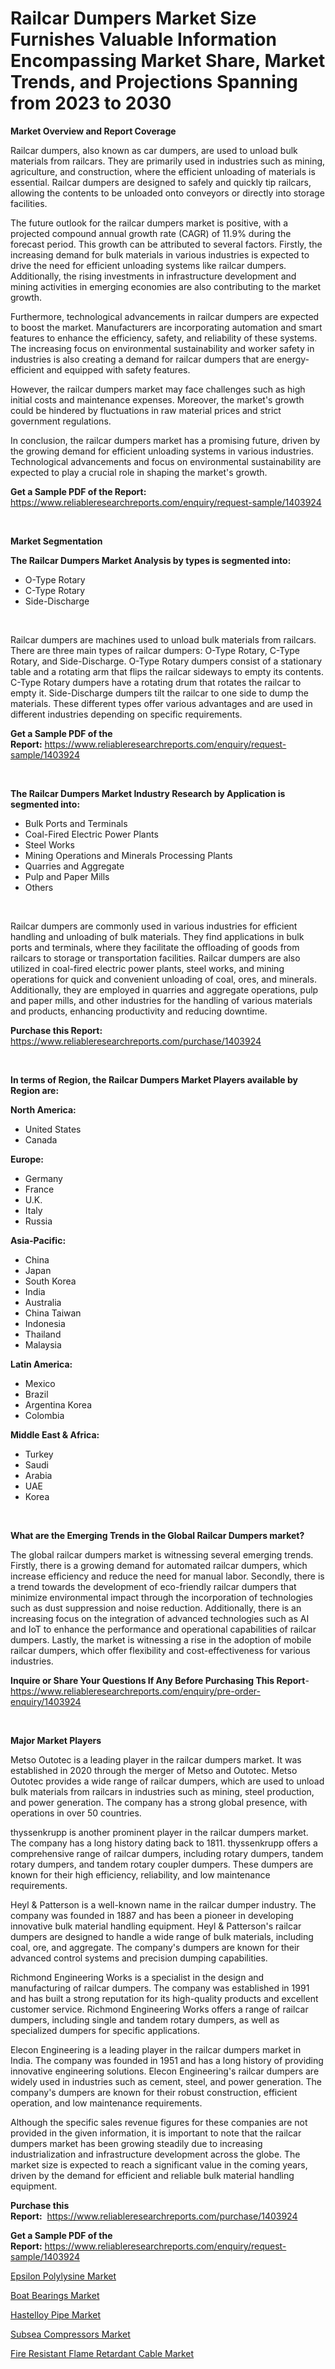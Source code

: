 <p><h1>Railcar Dumpers Market Size Furnishes Valuable Information Encompassing Market Share, Market Trends, and Projections Spanning from 2023 to 2030</h1></p><p><strong>Market Overview and Report Coverage</strong></p>
<p><p>Railcar dumpers, also known as car dumpers, are used to unload bulk materials from railcars. They are primarily used in industries such as mining, agriculture, and construction, where the efficient unloading of materials is essential. Railcar dumpers are designed to safely and quickly tip railcars, allowing the contents to be unloaded onto conveyors or directly into storage facilities.</p><p>The future outlook for the railcar dumpers market is positive, with a projected compound annual growth rate (CAGR) of 11.9% during the forecast period. This growth can be attributed to several factors. Firstly, the increasing demand for bulk materials in various industries is expected to drive the need for efficient unloading systems like railcar dumpers. Additionally, the rising investments in infrastructure development and mining activities in emerging economies are also contributing to the market growth.</p><p>Furthermore, technological advancements in railcar dumpers are expected to boost the market. Manufacturers are incorporating automation and smart features to enhance the efficiency, safety, and reliability of these systems. The increasing focus on environmental sustainability and worker safety in industries is also creating a demand for railcar dumpers that are energy-efficient and equipped with safety features.</p><p>However, the railcar dumpers market may face challenges such as high initial costs and maintenance expenses. Moreover, the market's growth could be hindered by fluctuations in raw material prices and strict government regulations.</p><p>In conclusion, the railcar dumpers market has a promising future, driven by the growing demand for efficient unloading systems in various industries. Technological advancements and focus on environmental sustainability are expected to play a crucial role in shaping the market's growth.</p></p>
<p><strong>Get a Sample PDF of the Report:</strong> <a href="https://www.reliableresearchreports.com/enquiry/request-sample/1403924">https://www.reliableresearchreports.com/enquiry/request-sample/1403924</a></p>
<p>&nbsp;</p>
<p><strong>Market Segmentation</strong></p>
<p><strong>The Railcar Dumpers Market Analysis by types is segmented into:</strong></p>
<p><ul><li>O-Type Rotary</li><li>C-Type Rotary</li><li>Side-Discharge</li></ul></p>
<p>&nbsp;</p>
<p><p>Railcar dumpers are machines used to unload bulk materials from railcars. There are three main types of railcar dumpers: O-Type Rotary, C-Type Rotary, and Side-Discharge. O-Type Rotary dumpers consist of a stationary table and a rotating arm that flips the railcar sideways to empty its contents. C-Type Rotary dumpers have a rotating drum that rotates the railcar to empty it. Side-Discharge dumpers tilt the railcar to one side to dump the materials. These different types offer various advantages and are used in different industries depending on specific requirements.</p></p>
<p><strong>Get a Sample PDF of the Report:</strong>&nbsp;<a href="https://www.reliableresearchreports.com/enquiry/request-sample/1403924">https://www.reliableresearchreports.com/enquiry/request-sample/1403924</a></p>
<p>&nbsp;</p>
<p><strong>The Railcar Dumpers Market Industry Research by Application is segmented into:</strong></p>
<p><ul><li>Bulk Ports and Terminals</li><li>Coal-Fired Electric Power Plants</li><li>Steel Works</li><li>Mining Operations and Minerals Processing Plants</li><li>Quarries and Aggregate</li><li>Pulp and Paper Mills</li><li>Others</li></ul></p>
<p>&nbsp;</p>
<p><p>Railcar dumpers are commonly used in various industries for efficient handling and unloading of bulk materials. They find applications in bulk ports and terminals, where they facilitate the offloading of goods from railcars to storage or transportation facilities. Railcar dumpers are also utilized in coal-fired electric power plants, steel works, and mining operations for quick and convenient unloading of coal, ores, and minerals. Additionally, they are employed in quarries and aggregate operations, pulp and paper mills, and other industries for the handling of various materials and products, enhancing productivity and reducing downtime.</p></p>
<p><strong>Purchase this Report:</strong>&nbsp; <a href="https://www.reliableresearchreports.com/purchase/1403924">https://www.reliableresearchreports.com/purchase/1403924</a></p>
<p>&nbsp;</p>
<p><strong>In terms of Region, the Railcar Dumpers Market Players available by Region are:</strong></p>
<p>
    <p> <strong> North America: </strong>
        <ul>
            <li>United States</li>
            <li>Canada</li>
        </ul>
        </p> 
    <p> <strong> Europe: </strong>
        <ul>
            <li>Germany</li>
            <li>France</li>
            <li>U.K.</li>
            <li>Italy</li>
            <li>Russia</li>
        </ul>
        </p> 
    <p> <strong> Asia-Pacific: </strong>
        <ul>
            <li>China</li>
            <li>Japan</li>
            <li>South Korea</li>
            <li>India</li>
            <li>Australia</li>
            <li>China Taiwan</li>
            <li>Indonesia</li>
            <li>Thailand</li>
            <li>Malaysia</li>
        </ul>
        </p> 
    <p> <strong> Latin America: </strong>
        <ul>
            <li>Mexico</li>
            <li>Brazil</li>
            <li>Argentina Korea</li>
            <li>Colombia</li>
        </ul>
        </p> 
    <p> <strong> Middle East & Africa: </strong>
        <ul>
            <li>Turkey</li>
            <li>Saudi</li>
            <li>Arabia</li>
            <li>UAE</li>
            <li>Korea</li>
        </ul>
    </p>
    </p>
<p>&nbsp;</p>
<p><strong>What are the Emerging Trends in the Global Railcar Dumpers market?</strong></p>
<p><p>The global railcar dumpers market is witnessing several emerging trends. Firstly, there is a growing demand for automated railcar dumpers, which increase efficiency and reduce the need for manual labor. Secondly, there is a trend towards the development of eco-friendly railcar dumpers that minimize environmental impact through the incorporation of technologies such as dust suppression and noise reduction. Additionally, there is an increasing focus on the integration of advanced technologies such as AI and IoT to enhance the performance and operational capabilities of railcar dumpers. Lastly, the market is witnessing a rise in the adoption of mobile railcar dumpers, which offer flexibility and cost-effectiveness for various industries.</p></p>
<p><strong>Inquire or Share Your Questions If Any Before Purchasing This Report</strong>- <a href="https://www.reliableresearchreports.com/enquiry/pre-order-enquiry/1403924">https://www.reliableresearchreports.com/enquiry/pre-order-enquiry/1403924</a></p>
<p>&nbsp;</p>
<p><strong>Major Market Players</strong></p>
<p><p>Metso Outotec is a leading player in the railcar dumpers market. It was established in 2020 through the merger of Metso and Outotec. Metso Outotec provides a wide range of railcar dumpers, which are used to unload bulk materials from railcars in industries such as mining, steel production, and power generation. The company has a strong global presence, with operations in over 50 countries.</p><p>thyssenkrupp is another prominent player in the railcar dumpers market. The company has a long history dating back to 1811. thyssenkrupp offers a comprehensive range of railcar dumpers, including rotary dumpers, tandem rotary dumpers, and tandem rotary coupler dumpers. These dumpers are known for their high efficiency, reliability, and low maintenance requirements.</p><p>Heyl & Patterson is a well-known name in the railcar dumper industry. The company was founded in 1887 and has been a pioneer in developing innovative bulk material handling equipment. Heyl & Patterson's railcar dumpers are designed to handle a wide range of bulk materials, including coal, ore, and aggregate. The company's dumpers are known for their advanced control systems and precision dumping capabilities.</p><p>Richmond Engineering Works is a specialist in the design and manufacturing of railcar dumpers. The company was established in 1991 and has built a strong reputation for its high-quality products and excellent customer service. Richmond Engineering Works offers a range of railcar dumpers, including single and tandem rotary dumpers, as well as specialized dumpers for specific applications.</p><p>Elecon Engineering is a leading player in the railcar dumpers market in India. The company was founded in 1951 and has a long history of providing innovative engineering solutions. Elecon Engineering's railcar dumpers are widely used in industries such as cement, steel, and power generation. The company's dumpers are known for their robust construction, efficient operation, and low maintenance requirements.</p><p>Although the specific sales revenue figures for these companies are not provided in the given information, it is important to note that the railcar dumpers market has been growing steadily due to increasing industrialization and infrastructure development across the globe. The market size is expected to reach a significant value in the coming years, driven by the demand for efficient and reliable bulk material handling equipment.</p></p>
<p><strong>Purchase this Report:</strong>&nbsp;&nbsp;<a href="https://www.reliableresearchreports.com/purchase/1403924">https://www.reliableresearchreports.com/purchase/1403924</a></p>
<p></p>
<p><strong>Get a Sample PDF of the Report:</strong>&nbsp;<a href="https://www.reliableresearchreports.com/enquiry/request-sample/1403924">https://www.reliableresearchreports.com/enquiry/request-sample/1403924</a></p>
<p><p><a href="https://www.linkedin.com/pulse/decoding-epsilon-polylysine-market-deep-dive-latest-trends-td1ke/">Epsilon Polylysine Market</a></p><p><a href="https://medium.com/@emiliomartelli542/boat-bearings-market-exploring-market-share-market-trends-and-future-growth-2cb1df45a489">Boat Bearings Market</a></p><p><a href="https://www.linkedin.com/pulse/hastelloy-pipe-market-size-2023-2030-global-industrial-cuhle/">Hastelloy Pipe Market</a></p><p><a href="https://github.com/smritireportprime/Market-Research-Report-List-1/blob/main/subsea-compressors-market.md">Subsea Compressors Market</a></p><p><a href="https://github.com/kartikreportprime/Market-Research-Report-List-1/blob/main/fire-resistant-flame-retardant-cable-market.md">Fire Resistant Flame Retardant Cable Market</a></p></p>